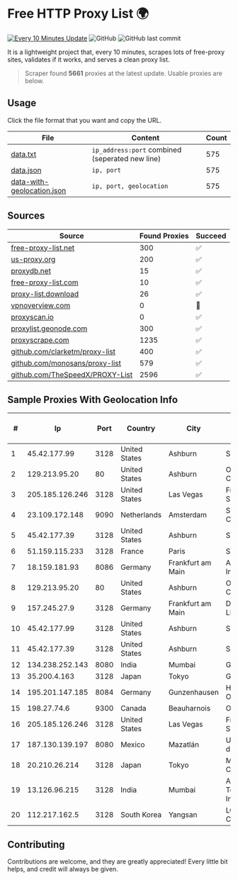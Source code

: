
# Free HTTP Proxy List 🌍

[![Every 10 Minutes Update](https://github.com/mertguvencli/http-proxy-list/actions/workflows/main.yml/badge.svg?branch=main)](https://github.com/mertguvencli/http-proxy-list/actions/workflows/main.yml)
![GitHub](https://img.shields.io/github/license/mertguvencli/http-proxy-list)
![GitHub last commit](https://img.shields.io/github/last-commit/mertguvencli/http-proxy-list)

It is a lightweight project that, every 10 minutes, scrapes lots of free-proxy sites, validates if it works, and serves a clean proxy list.


> Scraper found **5661** proxies at the latest update. Usable proxies are below.

## Usage

Click the file format that you want and copy the URL.


|File|Content|Count|
|----|-------|-----|
|[data.txt](https://raw.githubusercontent.com/mertguvencli/http-proxy-list/main/proxy-list/data.txt)|`ip_address:port` combined (seperated new line)|575|
|[data.json](https://raw.githubusercontent.com/mertguvencli/http-proxy-list/main/proxy-list/data.json)|`ip, port`|575|
|[data-with-geolocation.json](https://raw.githubusercontent.com/mertguvencli/http-proxy-list/main/proxy-list/data-with-geolocation.json)|`ip, port, geolocation`|575|

## Sources

|Source|Found Proxies|Succeed|
|------|-------------|-------|
|[free-proxy-list.net](https://free-proxy-list.net)|300|✅|
|[us-proxy.org](https://www.us-proxy.org)|200|✅|
|[proxydb.net](http://proxydb.net)|15|✅|
|[free-proxy-list.com](https://free-proxy-list.com/?page=&port=&type%5B%5D=http&type%5B%5D=https&up_time=0&search=Search)|10|✅|
|[proxy-list.download](https://www.proxy-list.download/HTTP)|26|✅|
|[vpnoverview.com](https://vpnoverview.com/privacy/anonymous-browsing/free-proxy-servers)|0|🚫|
|[proxyscan.io](https://www.proxyscan.io)|0|✅|
|[proxylist.geonode.com](https://proxylist.geonode.com/api/proxy-list?limit=300&page=1&sort_by=lastChecked&sort_type=desc&protocols=http,https)|300|✅|
|[proxyscrape.com](https://api.proxyscrape.com/v2/?request=displayproxies&protocol=http&timeout=10000&country=all&ssl=all&anonymity=all)|1235|✅|
|[github.com/clarketm/proxy-list](https://raw.githubusercontent.com/clarketm/proxy-list/master/proxy-list-raw.txt)|400|✅|
|[github.com/monosans/proxy-list](https://raw.githubusercontent.com/monosans/proxy-list/main/proxies/http.txt)|579|✅|
|[github.com/TheSpeedX/PROXY-List](https://raw.githubusercontent.com/TheSpeedX/PROXY-List/master/http.txt)|2596|✅|


## Sample Proxies With Geolocation Info

|#|Ip|Port|Country|City|Internet Service Provider|
|-|--|----|-------|----|-------------------------|
|1|45.42.177.99|3128|United States|Ashburn|Sprint|
|2|129.213.95.20|80|United States|Ashburn|Oracle Corporation|
|3|205.185.126.246|3128|United States|Las Vegas|FranTech Solutions|
|4|23.109.172.148|9090|Netherlands|Amsterdam|SERVERS-COM|
|5|45.42.177.39|3128|United States|Ashburn|Sprint|
|6|51.159.115.233|3128|France|Paris|SCALEWAY|
|7|18.159.181.93|8086|Germany|Frankfurt am Main|Amazon.com, Inc.|
|8|129.213.95.20|80|United States|Ashburn|Oracle Corporation|
|9|157.245.27.9|3128|Germany|Frankfurt am Main|DigitalOcean, LLC|
|10|45.42.177.99|3128|United States|Ashburn|Sprint|
|11|45.42.177.39|3128|United States|Ashburn|Sprint|
|12|134.238.252.143|8080|India|Mumbai|Google LLC|
|13|35.200.4.163|3128|Japan|Tokyo|Google LLC|
|14|195.201.147.185|8084|Germany|Gunzenhausen|Hetzner Online GmbH|
|15|198.27.74.6|9300|Canada|Beauharnois|OVH SAS|
|16|205.185.126.246|3128|United States|Las Vegas|FranTech Solutions|
|17|187.130.139.197|8080|Mexico|Mazatlán|Uninet S.A. de C.V.|
|18|20.210.26.214|3128|Japan|Tokyo|Microsoft Corporation|
|19|13.126.96.215|3128|India|Mumbai|Amazon Technologies Inc.|
|20|112.217.162.5|3128|South Korea|Yangsan|LG DACOM Corporation|



## Contributing

Contributions are welcome, and they are greatly appreciated! Every
little bit helps, and credit will always be given.

